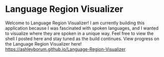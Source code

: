 # Language Region Visualizer

Welcome to Language Region Visualizer! I am currently building this application because I was fascinated with spoken languages, and I wanted to visualize where they are spoken in a unique way. Feel free to view the shell I posted here and stay tuned as the build continues. View progress on the Language Region Visualizer here! https://ashleyborum.github.io/Language-Region-Visualizer
